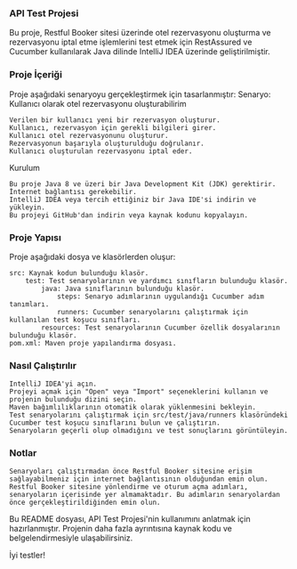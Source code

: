 ### API Test Projesi

Bu proje, Restful Booker sitesi üzerinde otel rezervasyonu oluşturma ve rezervasyonu iptal etme işlemlerini test etmek için RestAssured ve Cucumber kullanılarak Java dilinde IntelliJ IDEA üzerinde geliştirilmiştir.

### Proje İçeriği

Proje aşağıdaki senaryoyu gerçekleştirmek için tasarlanmıştır:
Senaryo: Kullanıcı olarak otel rezervasyonu oluşturabilirim

    Verilen bir kullanıcı yeni bir rezervasyon oluşturur.
    Kullanıcı, rezervasyon için gerekli bilgileri girer.
    Kullanıcı otel rezervasyonunu oluşturur.
    Rezervasyonun başarıyla oluşturulduğu doğrulanır.
    Kullanıcı oluşturulan rezervasyonu iptal eder.

Kurulum

    Bu proje Java 8 ve üzeri bir Java Development Kit (JDK) gerektirir. İnternet bağlantısı gerekebilir.
    IntelliJ IDEA veya tercih ettiğiniz bir Java IDE'si indirin ve yükleyin.
    Bu projeyi GitHub'dan indirin veya kaynak kodunu kopyalayın.

### Proje Yapısı

Proje aşağıdaki dosya ve klasörlerden oluşur:

    src: Kaynak kodun bulunduğu klasör.
        test: Test senaryolarının ve yardımcı sınıfların bulunduğu klasör.
            java: Java sınıflarının bulunduğu klasör.
                steps: Senaryo adımlarının uygulandığı Cucumber adım tanımları.
                runners: Cucumber senaryolarını çalıştırmak için kullanılan test koşucu sınıfları.
            resources: Test senaryolarının Cucumber özellik dosyalarının bulunduğu klasör.
    pom.xml: Maven proje yapılandırma dosyası.

### Nasıl Çalıştırılır

    IntelliJ IDEA'yi açın.
    Projeyi açmak için "Open" veya "Import" seçeneklerini kullanın ve projenin bulunduğu dizini seçin.
    Maven bağımlılıklarının otomatik olarak yüklenmesini bekleyin.
    Test senaryolarını çalıştırmak için src/test/java/runners klasöründeki Cucumber test koşucu sınıflarını bulun ve çalıştırın.
    Senaryoların geçerli olup olmadığını ve test sonuçlarını görüntüleyin.

### Notlar

    Senaryoları çalıştırmadan önce Restful Booker sitesine erişim sağlayabilmeniz için internet bağlantısının olduğundan emin olun.
    Restful Booker sitesine yönlendirme ve oturum açma adımları, senaryoların içerisinde yer almamaktadır. Bu adımların senaryolardan önce gerçekleştirildiğinden emin olun.

Bu README dosyası, API Test Projesi'nin kullanımını anlatmak için hazırlanmıştır. Projenin daha fazla ayrıntısına kaynak kodu ve belgelendirmesiyle ulaşabilirsiniz.

İyi testler!
